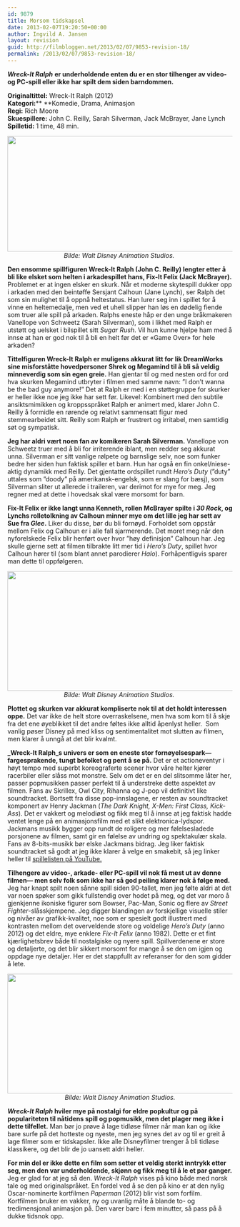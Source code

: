 ```yaml
---
id: 9879
title: Morsom tidskapsel
date: 2013-02-07T19:20:50+00:00
author: Ingvild A. Jansen
layout: revision
guid: http://filmbloggen.net/2013/02/07/9853-revision-18/
permalink: /2013/02/07/9853-revision-18/
---
```

**_Wreck-It Ralph_** **er underholdende enten du er en stor tilhenger av video- og PC-spill eller ikke har spilt dem siden barndommen.<!--more-->**

**Originaltittel:** Wreck-It Ralph (2012)  
**Kategori:**** **Komedie, Drama, Animasjon  
**Regi:** Rich Moore  
**Skuespillere:** John C. Reilly, Sarah Silverman, Jack McBrayer, Jane Lynch  
**Spilletid:** 1 time, 48 min.

<p style="text-align: center">
  <a href="http://filmbloggen.net/?attachment_id=9861" rel="attachment wp-att-9861"><img class="aligncenter size-large wp-image-9861" src="http://filmbloggen.net/wp-content/uploads//2013/02/RALPHBilde2-620x259.jpg" alt="" width="620" height="259" /></a><em>Bilde: Walt Disney Animation Studios. </em>
</p>

**Den ensomme spillfiguren Wreck-It Ralph (John C. Reilly) lengter etter å bli like elsket som helten i arkadespillet hans, Fix-It Felix (Jack McBrayer).** Problemet er at ingen elsker en skurk. Når et moderne skytespill dukker opp i arkaden med den beintøffe Sersjant Calhoun (Jane Lynch), ser Ralph det som sin mulighet til å oppnå heltestatus. Han lurer seg inn i spillet for å vinne en heltemedalje, men ved et uhell slipper han løs en dødelig fiende som truer alle spill på arkaden. Ralphs eneste håp er den unge bråkmakeren Vanellope von Schweetz (Sarah Silverman), som i likhet med Ralph er utstøtt og uelsket i bilspillet sitt _Sugar Rush_. Vil hun kunne hjelpe ham med å innse at han er god nok til å bli en helt før det er &laquo;Game Over&raquo; for hele arkaden?

**Tittelfiguren Wreck-It Ralph er muligens akkurat litt for lik DreamWorks sine misforståtte hovedpersoner Shrek og Megamind til å bli så veldig minneverdig som sin egen greie.** Han gjentar til og med nesten ord for ord hva skurken Megamind utbryter i filmen med samme navn: ”I don’t wanna be the bad guy anymore!” Det at Ralph er med i en støttegruppe for skurker er heller ikke noe jeg ikke har sett før. Likevel: Kombinert med den subtile ansiktsmimikken og kroppsspråket Ralph er animert med, klarer John C. Reilly å formidle en rørende og relativt sammensatt figur med stemmearbeidet sitt. Reilly som Ralph er frustrert og irritabel, men samtidig søt og sympatisk.

**Jeg har aldri vært noen fan av komikeren Sarah Silverman.** Vanellope von Schweetz truer med å bli for irriterende iblant, men redder seg akkurat unna. Silverman er sitt vanlige rølpete og barnslige selv, noe som funker bedre her siden hun faktisk spiller et barn. Hun har også en fin onkel/niese-aktig dynamikk med Reilly. Det gjentatte ordspillet rundt _Hero’s Duty_ (”duty” uttales som ”doody” på amerikansk-engelsk, som er slang for bæsj), som Silverman sliter ut allerede i traileren, var derimot for mye for meg. Jeg regner med at dette i hovedsak skal være morsomt for barn.

**Fix-It Felix er ikke langt unna Kenneth, rollen McBrayer spilte i _30 Rock_, og Lynchs rolletolkning av Calhoun minner mye om det lille jeg har sett av Sue fra _Glee_.** Liker du disse, bør du bli fornøyd. Forholdet som oppstår mellom Felix og Calhoun er i alle fall sjarmerende. Det moret meg når den nyforelskede Felix blir henført over hvor ”høy definisjon” Calhoun har. Jeg skulle gjerne sett at filmen tilbrakte litt mer tid i _Hero’s Duty_, spillet hvor Calhoun hører til (som blant annet parodierer _Halo_). Forhåpentligvis sparer man dette til oppfølgeren.

<p style="text-align: center">
  <a href="http://filmbloggen.net/?attachment_id=9871" rel="attachment wp-att-9871"><img class="aligncenter size-full wp-image-9871" src="http://filmbloggen.net/wp-content/uploads//2013/02/RALPHBilde3.jpg" alt="" width="640" height="268" /></a><em>Bilde: Walt Disney Animation Studios. </em>
</p>

**Plottet og skurken var akkurat kompliserte nok til at det holdt interessen oppe.** Det var ikke de helt store overraskelsene, men hva som kom til å skje fra det ene øyeblikket til det andre føltes ikke alltid åpenlyst heller.  Som vanlig pøser Disney på med kliss og sentimentalitet mot slutten av filmen, men klarer å unngå at det blir kvalmt.

**_Wreck-It Ralph_s univers er som en eneste stor fornøyelsespark— fargesprakende, tungt befolket og pent å se på.** Det er et actioneventyr i høyt tempo med superbt koreograferte scener hvor våre helter kjører racerbiler eller slåss mot monstre. Selv om det er en del slitsomme låter her, passer popmusikken passer perfekt til å understreke dette aspektet av filmen. Fans av Skrillex, Owl City, Rihanna og J-pop vil definitivt like soundtracket. Bortsett fra disse pop-innslagene, er resten av soundtracket komponert av Henry Jackman (_The Dark Knight, X-Men: First Class, Kick-Ass_). Det er vakkert og melodiøst og fikk meg til å innse at jeg faktisk hadde ventet lenge på en animasjonsfilm med et slikt elektronica-lydspor. Jackmans musikk bygger opp rundt de roligere og mer følelsesladede porsjonene av filmen, samt gir en følelse av undring og spektakulær skala. Fans av 8-bits-musikk bør elske Jackmans bidrag. Jeg liker faktisk soundtracket så godt at jeg ikke klarer å velge en smakebit, så jeg linker heller til [spillelisten på YouTube.](http://www.youtube.com/watch?v=XZTtRfRW94U&list=PLPN2A827RN3ACqy3NvxBfKjxudzq6RS7T)

**Tilhengere av video-, arkade- eller PC-spill vil nok få mest ut av denne filmen— men selv folk som ikke har så god peiling klarer nok å følge med.** Jeg har knapt spilt noen sånne spill siden 90-tallet, men jeg følte aldri at det var noen spøker som gikk fullstendig over hodet på meg, og det var moro å gjenkjenne ikoniske figurer som Bowser, Pac-Man, Sonic og flere av _Street Fighter_-slåsskjempene. Jeg digger blandingen av forskjellige visuelle stiler og nivåer av grafikk-kvalitet, noe som er spesielt godt illustrert med kontrasten mellom det overveldende store og voldelige _Hero’s Duty_ (anno 2012) og det eldre, mye enklere _Fix-It Felix_ (anno 1982). Dette er et fint kjærlighetsbrev både til nostalgiske og nyere spill. Spillverdenene er store og detaljerte, og det blir sikkert morsomt for mange å se den om igjen og oppdage nye detaljer. Her er det stappfullt av referanser for den som gidder å lete.

<p style="text-align: center">
  <a href="http://filmbloggen.net/?attachment_id=9868" rel="attachment wp-att-9868"><img class="aligncenter size-full wp-image-9868" src="http://filmbloggen.net/wp-content/uploads//2013/02/RALPHBilde4.jpg" alt="" width="640" height="268" /></a><em>Bilde: Walt Disney Animation Studios.</em>
</p>

**_Wreck-It Ralph_ hviler mye på nostalgi for eldre popkultur og på populariteten til nåtidens spill og popmusikk, men det plager meg ikke i dette tilfellet.** Man bør jo prøve å lage tidløse filmer når man kan og ikke bare surfe på det hotteste og nyeste, men jeg synes det av og til er greit å lage filmer som er tidskapsler. Ikke alle Disneyfilmer trenger å bli tidløse klassikere, og det blir de jo uansett aldri heller.

**For min del er ikke dette en film som setter et veldig sterkt inntrykk etter seg, men den var underholdende, skjønn og fikk meg til å le et par ganger.** Jeg er glad for at jeg så den. _Wreck-It Ralph_ vises på kino både med norsk tale og med originalspråket. En fordel ved å se den på kino er at den nylig Oscar-nominerte kortfilmen _Paperman_ (2012) blir vist som forfilm. Kortfilmen bruker en vakker, ny og uvanlig måte å blande to- og tredimensjonal animasjon på. Den varer bare i fem minutter, så pass på å dukke tidsnok opp.

<div class="video-shortcode">
</div>